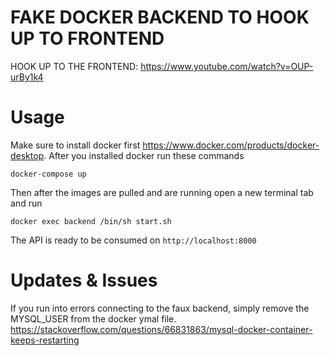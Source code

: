 # FAKE DOCKER BACKEND TO HOOK UP TO FRONTEND

HOOK UP TO THE FRONTEND:  https://www.youtube.com/watch?v=OUP-urBy1k4

# Usage

Make sure to install docker first https://www.docker.com/products/docker-desktop. After you installed docker run these commands

```
docker-compose up
```
Then after the images are pulled and are running open a new terminal tab and run
```
docker exec backend /bin/sh start.sh
```
The API is ready to be consumed on `http://localhost:8000`

# Updates & Issues
If you run into errors connecting to the faux backend, simply remove the MYSQL_USER from the docker ymal file. https://stackoverflow.com/questions/66831863/mysql-docker-container-keeps-restarting
